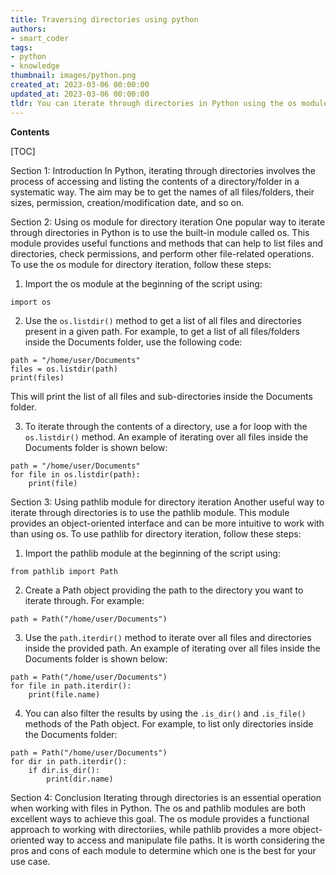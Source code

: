 ```yaml
---
title: Traversing directories using python
authors:
- smart_coder
tags:
- python
- knowledge
thumbnail: images/python.png
created_at: 2023-03-06 00:00:00
updated_at: 2023-03-06 00:00:00
tldr: You can iterate through directories in Python using the os module and its various methods.
---
```


**Contents**

[TOC]

Section 1: Introduction
In Python, iterating through directories involves the process of accessing and listing the contents of a directory/folder in a systematic way. The aim may be to get the names of all files/folders, their sizes, permission, creation/modification date, and so on. 

Section 2: Using os module for directory iteration
One popular way to iterate through directories in Python is to use the built-in module called os. This module provides useful functions and methods that can help to list files and directories, check permissions, and perform other file-related operations. To use the os module for directory iteration, follow these steps:
1. Import the os module at the beginning of the script using: 

`import os`

2. Use the `os.listdir()` method to get a list of all files and directories present in a given path. For example, to get a list of all files/folders inside the Documents folder, use the following code: 

```
path = "/home/user/Documents"
files = os.listdir(path)
print(files)
```
This will print the list of all files and sub-directories inside the Documents folder.

3. To iterate through the contents of a directory, use a for loop with the `os.listdir()` method. An example of iterating over all files inside the Documents folder is shown below:

```
path = "/home/user/Documents"
for file in os.listdir(path):
    print(file)
```

Section 3: Using pathlib module for directory iteration
Another useful way to iterate through directories is to use the pathlib module. This module provides an object-oriented interface and can be more intuitive to work with than using os. To use pathlib for directory iteration, follow these steps:
1. Import the pathlib module at the beginning of the script using:

`from pathlib import Path`

2. Create a Path object providing the path to the directory you want to iterate through. For example:

```
path = Path("/home/user/Documents")
```

3. Use the `path.iterdir()` method to iterate over all files and directories inside the provided path. An example of iterating over all files inside the Documents folder is shown below:

```
path = Path("/home/user/Documents")
for file in path.iterdir():
    print(file.name)
```

4. You can also filter the results by using the `.is_dir()` and `.is_file()` methods of the Path object. For example, to list only directories inside the Documents folder:

```
path = Path("/home/user/Documents")
for dir in path.iterdir():
    if dir.is_dir():
        print(dir.name)
```

Section 4: Conclusion
Iterating through directories is an essential operation when working with files in Python. The os and pathlib modules are both excellent ways to achieve this goal. The os module provides a functional approach to working with directoriies, while pathlib provides a more object-oriented way to access and manipulate file paths. It is worth considering the pros and cons of each module to determine which one is the best for your use case.

